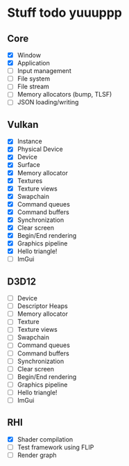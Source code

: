 # Stuff todo yuuuppp

## Core

- [x] Window
- [x] Application
- [ ] Input management
- [ ] File system
- [ ] File stream
- [ ] Memory allocators (bump, TLSF)
- [ ] JSON loading/writing

## Vulkan

- [x] Instance
- [x] Physical Device
- [x] Device
- [x] Surface
- [x] Memory allocator
- [x] Textures
- [x] Texture views
- [x] Swapchain
- [x] Command queues
- [x] Command buffers
- [x] Synchronization
- [x] Clear screen
- [x] Begin/End rendering
- [x] Graphics pipeline
- [x] Hello triangle!
- [ ] ImGui

## D3D12

- [ ] Device
- [ ] Descriptor Heaps
- [ ] Memory allocator
- [ ] Texture
- [ ] Texture views
- [ ] Swapchain
- [ ] Command queues
- [ ] Command buffers
- [ ] Synchronization
- [ ] Clear screen
- [ ] Begin/End rendering
- [ ] Graphics pipeline
- [ ] Hello triangle!
- [ ] ImGui

## RHI

- [x] Shader compilation
- [ ] Test framework using FLIP
- [ ] Render graph
